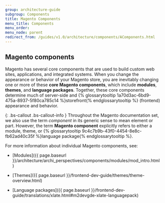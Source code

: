 ```yaml
---
group: architecture-guide
subgroup: Components
title: Magento Components
menu_title: Components
menu_order:
menu_node: parent
redirect_from: /guides/v1.0/architecture/components/AComponents.html
---
```


## Magento components

Magento has several core components that are used to build custom web sites, applications, and integrated systems. When you change the appearance or behavior of your Magento store, you are inevitably changing one or more of these <b>core Magento components</b>, which include <b>modules</b>, <b>themes</b>, and <b>language packages</b>. Together, these core components determine much of server-side and {% glossarytooltip 1a70d3ac-6bd9-475a-8937-5f80ca785c14 %}storefront{% endglossarytooltip %} (frontend) appearance and behavior.

{: .bs-callout .bs-callout-info }
Throughout the Magento documentation set, we also use the term *component* in its generic sense to mean element or part. However, the term **Magento component** explicitly refers to either a module, theme, or {% glossarytooltip 9c4c7b9b-43f0-4454-8e8c-fb62ad40c35f %}language package{% endglossarytooltip %}.

For more information about individual Magento components, see:

* [Modules]({{ page.baseurl }}/architecture/archi_perspectives/components/modules/mod_intro.html)

* [Themes]({{ page.baseurl }}/frontend-dev-guide/themes/theme-overview.html)

* [Language packages]({{ page.baseurl }}/frontend-dev-guide/translations/xlate.html#m2devgde-xlate-languagepack)
